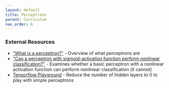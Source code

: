 ```yaml
---
layout: default
title: Perceptrons
parent: Curriculum
nav_order: 6
---
```




### External Resources
* ["What is a perceptron?"](https://www.simplilearn.com/what-is-perceptron-tutorial) - Overview of what perceptrons are
* ["Can a perceptron with sigmoid-activation function perform nonlinear classification?"](https://stats.stackexchange.com/questions/263768/can-a-perceptron-with-sigmoid-activation-function-perform-nonlinear-classificati) - Examines whether a basic perceptron with a nonlinear activation function can perform nonlinear classification (it cannot)
* [Tensorflow Playground](https://playground.tensorflow.org) - Reduce the number of hidden layers to 0 to play with simple perceptrons
